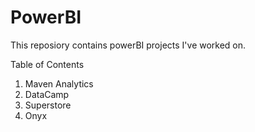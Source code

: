 # PowerBI
This reposiory contains powerBI projects I've worked on.

Table of Contents
1. Maven Analytics
2. DataCamp
3. Superstore
4. Onyx
